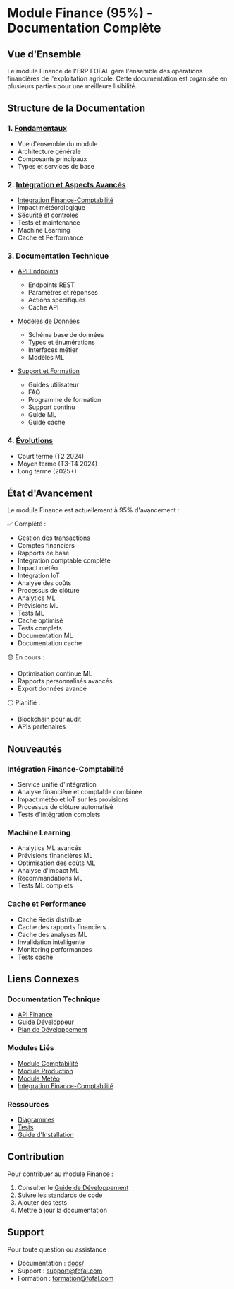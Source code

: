 # Module Finance (95%) - Documentation Complète

## Vue d'Ensemble

Le module Finance de l'ERP FOFAL gère l'ensemble des opérations financières de l'exploitation agricole. Cette documentation est organisée en plusieurs parties pour une meilleure lisibilité.

## Structure de la Documentation

### 1. [Fondamentaux](finance_part1.md)
- Vue d'ensemble du module
- Architecture générale
- Composants principaux
- Types et services de base

### 2. [Intégration et Aspects Avancés](finance_part2.md)
- [Intégration Finance-Comptabilité](finance_comptabilite_integration.md)
- Impact météorologique
- Sécurité et contrôles
- Tests et maintenance
- Machine Learning
- Cache et Performance

### 3. Documentation Technique
- [API Endpoints](finance_part3_api_endpoints.md)
  * Endpoints REST
  * Paramètres et réponses
  * Actions spécifiques
  * Cache API

- [Modèles de Données](finance_part3_models.md)
  * Schéma base de données
  * Types et énumérations
  * Interfaces métier
  * Modèles ML

- [Support et Formation](finance_part3_support.md)
  * Guides utilisateur
  * FAQ
  * Programme de formation
  * Support continu
  * Guide ML
  * Guide cache

### 4. [Évolutions](finance_part3_evolutions.md)
- Court terme (T2 2024)
- Moyen terme (T3-T4 2024)
- Long terme (2025+)

## État d'Avancement

Le module Finance est actuellement à 95% d'avancement :

✅ Complété :
- Gestion des transactions
- Comptes financiers
- Rapports de base
- Intégration comptable complète
- Impact météo
- Intégration IoT
- Analyse des coûts
- Processus de clôture
- Analytics ML
- Prévisions ML
- Tests ML
- Cache optimisé
- Tests complets
- Documentation ML
- Documentation cache

🟡 En cours :
- Optimisation continue ML
- Rapports personnalisés avancés
- Export données avancé

⚪️ Planifié :
- Blockchain pour audit
- APIs partenaires

## Nouveautés

### Intégration Finance-Comptabilité
- Service unifié d'intégration
- Analyse financière et comptable combinée
- Impact météo et IoT sur les provisions
- Processus de clôture automatisé
- Tests d'intégration complets

### Machine Learning
- Analytics ML avancés
- Prévisions financières ML
- Optimisation des coûts ML
- Analyse d'impact ML
- Recommandations ML
- Tests ML complets

### Cache et Performance
- Cache Redis distribué
- Cache des rapports financiers
- Cache des analyses ML
- Invalidation intelligente
- Monitoring performances
- Tests cache

## Liens Connexes

### Documentation Technique
- [API Finance](../api/finance.md)
- [Guide Développeur](../guides/developpement.md)
- [Plan de Développement](../plan_developpement.md)

### Modules Liés
- [Module Comptabilité](../modules/comptabilite.md)
- [Module Production](../modules/production.md)
- [Module Météo](../modules/meteo.md)
- [Intégration Finance-Comptabilité](finance_comptabilite_integration.md)

### Ressources
- [Diagrammes](../diagrammes/)
- [Tests](../tests.md)
- [Guide d'Installation](../guides/installation.md)

## Contribution

Pour contribuer au module Finance :
1. Consulter le [Guide de Développement](../guides/developpement.md)
2. Suivre les standards de code
3. Ajouter des tests
4. Mettre à jour la documentation

## Support

Pour toute question ou assistance :
- Documentation : [docs/](../)
- Support : support@fofal.com
- Formation : formation@fofal.com
